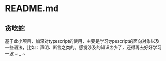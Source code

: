 # README.md

## 贪吃蛇

​	基于此小项目，加深对typescript的使用，主要是学习typescript的面向对象以及一些语法，比如：声明、断言之类的。感觉涉及的知识太少了，还得再去好好学习一波 ~ _ ~